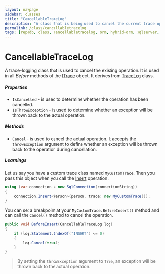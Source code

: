 ```yaml
---
layout: navpage
sidebar: classes
title: "CancellableTraceLog"
description: "A class that is being used to cancel the current trace operation."
permalink: /class/cancellabletracelog
tags: [repodb, class, cancellabletracelog, orm, hybrid-orm, sqlserver, sqlite, mysql, postgresql]
---
```


# CancellableTraceLog

A trace-logging class that is used to cancel the existing operation. It is used in all *Before* methods of the [ITrace](/interface/itrace) object. It derives from [TraceLog](/class/tracelog) class.

##### Properties

- `IsCancelled` - is used to determine whether the operation has been cancelled.
- `IsThrowException` - is used to determine whether an exception will be thrown back to the actual operation.

##### Methods

- `Cancel` - is used to cancel the actual operation. It accepts the `throwException` argument to define whether an exception will be thrown back to the operation during cancellation.

##### Learnings

Let us say you have a custom trace class named `MyCustomTrace`. Then you pass this object when you call the [Insert](/operation/insert) operation.

```csharp
using (var connection = new SqlConnection(connectionString))
{
    connection.Insert<Person>(person, trace: new MyCustomTrace());
}
```

You can set a breakpoint at your `MyCustomTrace.BeforeInsert()` method and can call the `Cancel()` method to cancel the operation.

```csharp
public void BeforeInsert(CancellableTraceLog log)
{
    if (log.Statement.IndexOf("INSERT") <= 0)
    {
        log.Cancel(true);
    }
}
```

> By setting the `throwException` argument to `True`, an exception will be thrown back to the actual operation.
